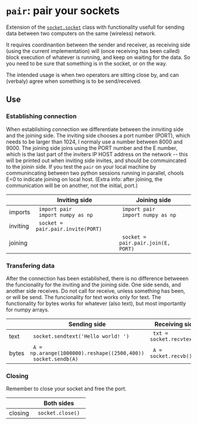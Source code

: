 # `pair`: pair your sockets

Extension of the [`socket.socket`](https://docs.python.org/3/library/socket.html) class with functionality usefull for sending data between two computers on the same (wireless) network.
    
It requires coordinantion between the sender and receiver, as receiving side (using the current implementation) will (once receiving has been called) block execution of whatever is running, and keep on waiting for the data. So you need to be sure that something is in the socket, or on the way.

The intended usage is when two operators are sitting close by, and can (verbaly) agree when something is to be send/received.

## Use
### Establishing connection
When establishing connection we differentiate between the innviting side and the joining side. The inviting side chooses a port number (PORT), which needs to be larger than 1024, I normaly use a number between 8000 and 9000. The joining side joins using the PORT number and the E number, which is the last part of the inviters IP HOST address on the network -- this will be printed out when inviting side invites, and should be commuincated to the joinin side. If you test the `pair` on your local machine by communincating between two python sessions running in parallel, chools E=0 to indicate joining on local host. (Extra info: after joining, the communication will be on another, not the initial, port.) 

| | Inviting side   | Joining side  |
---|---|---
| imports |  <code> import pair </code> <br/> <code> import numpy as np </code> | <code> import pair </code> <br/> <code> import numpy as np </code>   |
| inviting| <code> socket = pair.pair.invite(PORT) </code> |  |
| joining|  | <code> socket = pair.pair.join(E, PORT) </code> |

### Transfering data
After the connection has been established, there is no difference betweeen the funcionality for the inviting and the joining side. One side sends, and another side receives. Do not call for receive, unless something has been, or will be send. The funcionality for text works only for text. The functionality for bytes works for whatever (also text), but most importantly for numpy arrays.

| | Sending side   | Receiving side  |
---|---|---
| text |  <code> socket.sendtext('Hello world! ') </code> | <code> txt = socket.recvtext() </code>   |
| bytes | <code> A = np.arange(1000000).reshape((2500,400)) </code> <br/> <code> socket.sendb(A) </code> | <code> A = socket.recvb() <code> |

### Closing
Remember to close your socket and free the port.

| | Both sides   |
---|---
| closing |  <code> socket.close() </code> | 

